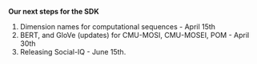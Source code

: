 **Our next steps for the SDK**

1. Dimension names for computational sequences - April 15th
2. BERT, and GloVe (updates) for CMU-MOSI, CMU-MOSEI, POM - April 30th
3. Releasing Social-IQ - June 15th. 
